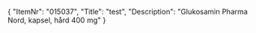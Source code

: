 {
  "ItemNr": "015037",
  "Title": "test",
  "Description": "Glukosamin Pharma Nord, kapsel, hård 400 mg"
}